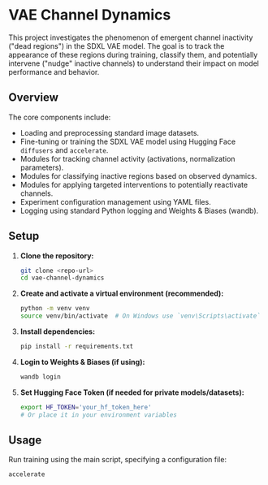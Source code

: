 # VAE Channel Dynamics

This project investigates the phenomenon of emergent channel inactivity ("dead regions") in the SDXL VAE model. The goal is to track the appearance of these regions during training, classify them, and potentially intervene ("nudge" inactive channels) to understand their impact on model performance and behavior.

## Overview

The core components include:
- Loading and preprocessing standard image datasets.
- Fine-tuning or training the SDXL VAE model using Hugging Face `diffusers` and `accelerate`.
- Modules for tracking channel activity (activations, normalization parameters).
- Modules for classifying inactive regions based on observed dynamics.
- Modules for applying targeted interventions to potentially reactivate channels.
- Experiment configuration management using YAML files.
- Logging using standard Python logging and Weights & Biases (wandb).

## Setup

1.  **Clone the repository:**
    ```bash
    git clone <repo-url>
    cd vae-channel-dynamics
    ```
2.  **Create and activate a virtual environment (recommended):**
    ```bash
    python -m venv venv
    source venv/bin/activate  # On Windows use `venv\Scripts\activate`
    ```
3.  **Install dependencies:**
    ```bash
    pip install -r requirements.txt
    ```
4.  **Login to Weights & Biases (if using):**
    ```bash
    wandb login
    ```
5.  **Set Hugging Face Token (if needed for private models/datasets):**
    ```bash
    export HF_TOKEN='your_hf_token_here'
    # Or place it in your environment variables
    ```

## Usage

Run training using the main script, specifying a configuration file:

```bash
accelerate
